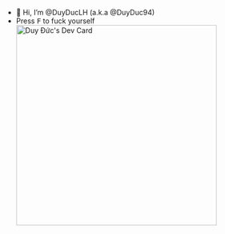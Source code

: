 - 👋 Hi, I’m @DuyDucLH (a.k.a @DuyDuc94)
- Press <kbd>F</kbd> to fuck yourself
<a href="https://app.daily.dev/duyduc94"><img src="https://api.daily.dev/devcards/973512fc4b2940248b19a0c50df3fb74.png?r=v25" width="400" alt="Duy Đức's Dev Card"/></a>

<!---
DuyDucLH/DuyDucLH is a ✨ special ✨ repository because its `README.md` (this file) appears on your GitHub profile.
You can click the Preview link to take a look at your changes.
--->

